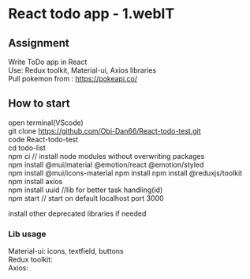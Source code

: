 # React todo app - 1.webIT

## Assignment
Write ToDo app in React\
Use: Redux toolkit, Material-ui, Axios libraries\
Pull pokemon from : https://pokeapi.co/

## How to start

open terminal(VScode)\
git clone https://github.com/Obi-Dan66/React-todo-test.git \
code React-todo-test\
cd todo-list\
npm ci // install node modules without overwriting packages\
npm install @mui/material @emotion/react @emotion/styled\
npm install @mui/icons-material
npm install npm install @reduxjs/toolkit\
npm install axios\
npm install uuid //lib for better task handling(id)\
npm start // start on default localhost port 3000

install other deprecated libraries if needed

### Lib usage

Material-ui: icons, textfield, buttons\
Redux toolkit:\
Axios: